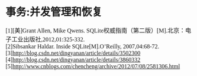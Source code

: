 # 事务:并发管理和恢复
<font face="微软雅黑" size="3px">

[1][美]Grant Allen, Mike Qwens. SQLite权威指南（第二版）[M].北京：电子工业出版社,2012,01:325-332.  
[2]Sibsankar Haldar. Inside SQLite[M].O’Reilly, 2007,04:68-72.  
[3]http://blog.csdn.net/dingyanan/article/details/3502300
[4]http://blog.csdn.net/dingyanan/article/details/3860332  
[5]http://www.cnblogs.com/chencheng/archive/2012/07/08/2581306.html  
